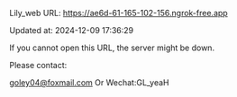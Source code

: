 Lily_web URL: https://ae6d-61-165-102-156.ngrok-free.app

Updated at: 2024-12-09 17:36:29

If you cannot open this URL, the server might be down.

Please contact: 

goley04@foxmail.com Or Wechat:GL_yeaH